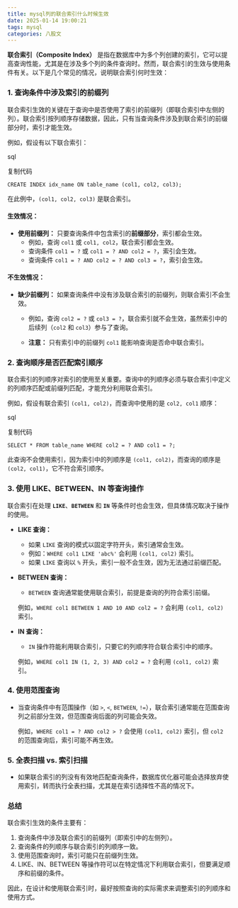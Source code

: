 ```yaml
---
title: mysql列的联合索引什么时候生效
date: 2025-01-14 19:00:21
tags: mysql
categories: 八股文
---
```


**联合索引（Composite Index）** 是指在数据库中为多个列创建的索引，它可以提高查询性能，尤其是在涉及多个列的条件查询时。然而，联合索引的生效与使用条件有关。以下是几个常见的情况，说明联合索引何时生效：

### **1. 查询条件中涉及索引的前缀列**

联合索引生效的关键在于查询中是否使用了索引的前缀列（即联合索引中左侧的列）。联合索引按列顺序存储数据，因此，只有当查询条件涉及到联合索引的前缀部分时，索引才能生效。

例如，假设有以下联合索引：

sql

复制代码

`CREATE INDEX idx_name ON table_name (col1, col2, col3);`

在此例中，`(col1, col2, col3)` 是联合索引。

#### **生效情况：**

- **使用前缀列：** 只要查询条件中包含索引的**前缀部分**，索引都会生效。
  - 例如，查询 `col1` 或 `col1, col2`，联合索引都会生效。
  - 查询条件 `col1 = ?` 或 `col1 = ? AND col2 = ?`，索引会生效。
  - 查询条件 `col1 = ? AND col2 = ? AND col3 = ?`，索引会生效。

#### **不生效情况：**

- **缺少前缀列：** 如果查询条件中没有涉及联合索引的前缀列，则联合索引不会生效。
  
  - 例如，查询 `col2 = ?` 或 `col3 = ?`，联合索引就不会生效，虽然索引中的后续列（`col2` 和 `col3`）参与了查询。
  
  - **注意：** 只有索引中的前缀列 `col1` 能影响查询是否命中联合索引。

### **2. 查询顺序是否匹配索引顺序**

联合索引的列顺序对索引的使用至关重要。查询中的列顺序必须与联合索引中定义的列顺序匹配或前缀列匹配，才能充分利用联合索引。

例如，假设有联合索引 `(col1, col2)`，而查询中使用的是 `col2, col1` 顺序：

sql

复制代码

`SELECT * FROM table_name WHERE col2 = ? AND col1 = ?;`

此查询不会使用索引，因为索引中的列顺序是 `(col1, col2)`，而查询的顺序是 `(col2, col1)`，它不符合索引顺序。

### **3. 使用 LIKE、BETWEEN、IN 等查询操作**

联合索引在处理 **`LIKE`**、**`BETWEEN`** 和 **`IN`** 等条件时也会生效，但具体情况取决于操作的使用。

- **LIKE 查询：**
  
  - 如果 `LIKE` 查询的模式以固定字符开头，索引通常会生效。
  - 例如：`WHERE col1 LIKE 'abc%'` 会利用 `(col1, col2)` 索引。
  - 如果 `LIKE` 查询以 `%` 开头，索引一般不会生效，因为无法通过前缀匹配。

- **BETWEEN 查询：**
  
  - `BETWEEN` 查询通常能使用联合索引，前提是查询的列符合索引前缀。
  
  例如，`WHERE col1 BETWEEN 1 AND 10 AND col2 = ?` 会利用 `(col1, col2)` 索引。

- **IN 查询：**
  
  - `IN` 操作符能利用联合索引，只要它的列顺序符合联合索引中的顺序。
  
  例如，`WHERE col1 IN (1, 2, 3) AND col2 = ?` 会利用 `(col1, col2)` 索引。

### **4. 使用范围查询**

- 当查询条件中有范围操作（如 `>`, `<`, `BETWEEN`, `!=`），联合索引通常能在范围查询列之前部分生效，但范围查询后面的列可能会失效。
  
  例如，`WHERE col1 = ? AND col2 > ?` 会使用 `(col1, col2)` 索引，但 `col2` 的范围查询后，索引可能不再生效。

### **5. 全表扫描 vs. 索引扫描**

- 如果联合索引的列没有有效地匹配查询条件，数据库优化器可能会选择放弃使用索引，转而执行全表扫描，尤其是在索引选择性不高的情况下。

### **总结**

联合索引生效的条件主要有：

1. 查询条件中涉及联合索引的前缀列（即索引中的左侧列）。
2. 查询条件的列顺序与联合索引的列顺序一致。
3. 使用范围查询时，索引可能只在前缀列生效。
4. LIKE、IN、BETWEEN 等操作符可以在特定情况下利用联合索引，但要满足顺序和前缀的条件。

因此，在设计和使用联合索引时，最好按照查询的实际需求来调整索引的列顺序和使用方式。
